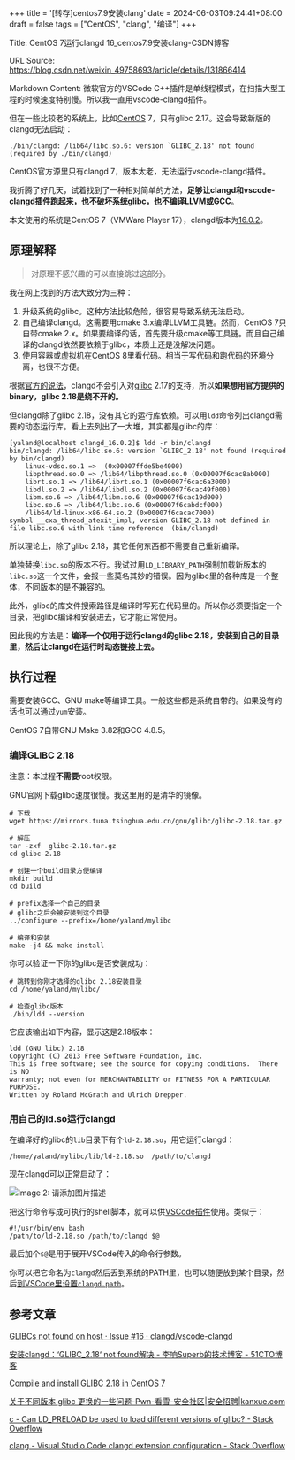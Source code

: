 +++
title = '[转存]centos7.9安装clang'
date = 2024-06-03T09:24:41+08:00
draft = false
tags = ["CentOS", "clang", "编译"]
+++

Title: CentOS 7运行clangd 16_centos7.9安装clang-CSDN博客

URL Source: https://blog.csdn.net/weixin_49758693/article/details/131866414

Markdown Content:
微软官方的VSCode C++插件是单线程模式，在扫描大型工程的时候速度特别慢。所以我一直用vscode-clangd插件。

但在一些比较老的系统上，比如[CentOS](https://so.csdn.net/so/search?q=CentOS&spm=1001.2101.3001.7020) 7，只有glibc 2.17。这会导致新版的clangd无法启动：

    ./bin/clangd: /lib64/libc.so.6: version `GLIBC_2.18' not found (required by ./bin/clangd)
    

CentOS官方源里只有clangd 7，版本太老，无法运行vscode-clangd插件。

我折腾了好几天，试着找到了一种相对简单的方法，**足够让clangd和vscode-clangd插件跑起来，也不破坏系统glibc，也不编译LLVM或GCC**。

本文使用的系统是CentOS 7（VMWare Player 17），clangd版本为[16.0.2](https://github.com/clangd/clangd/releases/tag/16.0.2)。

原理解释
----

> 对原理不感兴趣的可以直接跳过这部分。

我在网上找到的方法大致分为三种：

1.  升级系统的glibc。这种方法比较危险，很容易导致系统无法启动。
2.  自己编译clangd。这需要用cmake 3.x编译LLVM工具链。然而，CentOS 7只自带cmake 2.x。如果要编译的话，首先要升级cmake等工具链。而且自己编译的clangd依然要依赖于glibc，本质上还是没解决问题。
3.  使用容器或虚拟机在CentOS 8里看代码。相当于写代码和跑代码的环境分离，也很不方便。

根据[官方的说法](https://github.com/clangd/vscode-clangd/issues/16#issuecomment-624764721)，clangd不会引入对[glibc](https://so.csdn.net/so/search?q=glibc&spm=1001.2101.3001.7020) 2.17的支持，所以**如果想用官方提供的binary，glibc 2.18是绕不开的。**

但clangd除了glibc 2.18，没有其它的运行库依赖。可以用`ldd`命令列出clangd需要的动态运行库。看上去列出了一大堆，其实都是glibc的库：

    [yaland@localhost clangd_16.0.2]$ ldd -r bin/clangd
    bin/clangd: /lib64/libc.so.6: version `GLIBC_2.18' not found (required by bin/clangd)
    	linux-vdso.so.1 =>  (0x00007ffde5be4000)
    	libpthread.so.0 => /lib64/libpthread.so.0 (0x00007f6cac8ab000)
    	librt.so.1 => /lib64/librt.so.1 (0x00007f6cac6a3000)
    	libdl.so.2 => /lib64/libdl.so.2 (0x00007f6cac49f000)
    	libm.so.6 => /lib64/libm.so.6 (0x00007f6cac19d000)
    	libc.so.6 => /lib64/libc.so.6 (0x00007f6cabdcf000)
    	/lib64/ld-linux-x86-64.so.2 (0x00007f6cacac7000)
    symbol __cxa_thread_atexit_impl, version GLIBC_2.18 not defined in file libc.so.6 with link time reference	(bin/clangd)
    

所以理论上，除了glibc 2.18，其它任何东西都不需要自己重新编译。

单独替换`libc.so`的版本不行。我试过用`LD_LIBRARY_PATH`强制加载新版本的`libc.so`这一个文件，会报一些莫名其妙的错误。因为glibc里的各种库是一个整体，不同版本的是不兼容的。

此外，glibc的库文件搜索路径是编译时写死在代码里的。所以你必须要指定一个目录，把glibc编译和安装进去，它才能正常使用。

因此我的方法是：**编译一个仅用于运行clangd的glibc 2.18，安装到自己的目录里，然后让clangd在运行时动态链接上去。**

执行过程
----

需要安装GCC、GNU make等编译工具。一般这些都是系统自带的。如果没有的话也可以通过`yum`安装。

CentOS 7自带GNU Make 3.82和GCC 4.8.5。

### 编译GLIBC 2.18

注意：本过程**不需要**root权限。

GNU官网下载glibc速度很慢。我这里用的是清华的镜像。

    # 下载
    wget https://mirrors.tuna.tsinghua.edu.cn/gnu/glibc/glibc-2.18.tar.gz
    
    # 解压
    tar -zxf  glibc-2.18.tar.gz
    cd glibc-2.18
    
    # 创建一个build目录方便编译
    mkdir build
    cd build
    
    # prefix选择一个自己的目录
    # glibc之后会被安装到这个目录
    ../configure --prefix=/home/yaland/mylibc
    
    # 编译和安装
    make -j4 && make install
    

你可以验证一下你的glibc是否安装成功：

    # 跳转到你刚才选择的glibc 2.18安装目录
    cd /home/yaland/mylibc/
    
    # 检查glibc版本
    ./bin/ldd --version
    

它应该输出如下内容，显示这是2.18版本：

    ldd (GNU libc) 2.18
    Copyright (C) 2013 Free Software Foundation, Inc.
    This is free software; see the source for copying conditions.  There is NO
    warranty; not even for MERCHANTABILITY or FITNESS FOR A PARTICULAR PURPOSE.
    Written by Roland McGrath and Ulrich Drepper.
    

### 用自己的ld.so运行clangd

在编译好的glibc的`lib`目录下有个`ld-2.18.so`，用它运行clangd：

    /home/yaland/mylibc/lib/ld-2.18.so  /path/to/clangd
    

现在clangd可以正常启动了：

![Image 2: 请添加图片描述](https://img-blog.csdnimg.cn/c9e9444b88e249a88ba37fb79b232216.png)

把这行命令写成可执行的shell脚本，就可以供[VSCode插件](https://so.csdn.net/so/search?q=VSCode%E6%8F%92%E4%BB%B6&spm=1001.2101.3001.7020)使用。类似于：

    #!/usr/bin/env bash
    /path/to/ld-2.18.so /path/to/clangd $@
    

最后加个`$@`是用于展开VSCode传入的命令行参数。

你可以把它命名为`clangd`然后丢到系统的PATH里，也可以随便放到某个目录，然后[到VSCode里设置`clangd.path`](https://stackoverflow.com/questions/51402740/visual-studio-code-clangd-extension-configuration)。

参考文章
----

[GLIBCs not found on host · Issue #16 · clangd/vscode-clangd](https://github.com/clangd/vscode-clangd/issues/16)

[安装clangd：‘GLIBC\_2.18‘ not found解决 - 李响Superb的技术博客 - 51CTO博客](https://blog.51cto.com/u_14013325/4895865)

[Compile and install GLIBC 2.18 in CentOS 7](https://gist.github.com/carlesloriente/ab3387e7d035ed400dc2816873e9089e)

[关于不同版本 glibc 更换的一些问题-Pwn-看雪-安全社区|安全招聘|kanxue.com](https://bbs.kanxue.com/thread-254868.htm)

[c - Can LD\_PRELOAD be used to load different versions of glibc? - Stack Overflow](https://stackoverflow.com/questions/55186770/can-ld-preload-be-used-to-load-different-versions-of-glibc)

[clang - Visual Studio Code clangd extension configuration - Stack Overflow](https://stackoverflow.com/questions/51402740/visual-studio-code-clangd-extension-configuration)